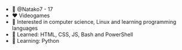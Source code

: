- 👋 @Natako7 - 17
- ❤️ Videogames
- 👀 Interested in computer science, Linux and learning programming languages
- 🧠 Learned: HTML, CSS, JS, Bash and PowerShell
- 📖 Learning: Python

<!---
Natako7/Natako7 is a ✨ special ✨ repository because its `README.md` (this file) appears on your GitHub profile.
You can click the Preview link to take a look at your changes.
--->
